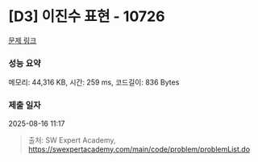 # [D3] 이진수 표현 - 10726 

[문제 링크](https://swexpertacademy.com/main/code/problem/problemDetail.do?contestProbId=AXRSXf_a9qsDFAXS) 

### 성능 요약

메모리: 44,316 KB, 시간: 259 ms, 코드길이: 836 Bytes

### 제출 일자

2025-08-16 11:17



> 출처: SW Expert Academy, https://swexpertacademy.com/main/code/problem/problemList.do